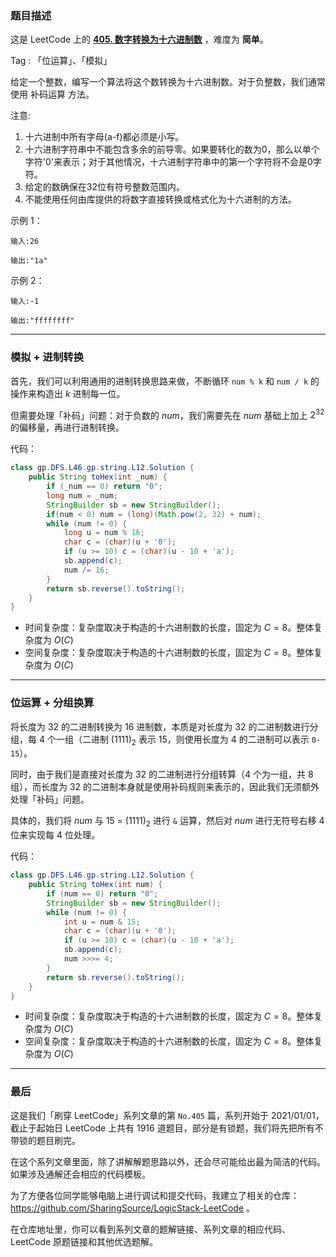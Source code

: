 ### 题目描述

这是 LeetCode 上的 **[405. 数字转换为十六进制数](https://leetcode-cn.com/problems/convert-a-number-to-hexadecimal/solution/gong-shui-san-xie-yi-ti-shuang-jie-jin-z-d93o/)** ，难度为 **简单**。

Tag : 「位运算」、「模拟」

给定一个整数，编写一个算法将这个数转换为十六进制数。对于负整数，我们通常使用 补码运算 方法。

注意:
1. 十六进制中所有字母(a-f)都必须是小写。
2. 十六进制字符串中不能包含多余的前导零。如果要转化的数为0，那么以单个字符'0'来表示；对于其他情况，十六进制字符串中的第一个字符将不会是0字符。 
3. 给定的数确保在32位有符号整数范围内。
4. 不能使用任何由库提供的将数字直接转换或格式化为十六进制的方法。

示例 1：
```
输入:26

输出:"1a"
```
示例 2：
```
输入:-1

输出:"ffffffff"
```

---

### 模拟 + 进制转换

首先，我们可以利用通用的进制转换思路来做，不断循环 `num % k` 和 `num / k` 的操作来构造出 $k$ 进制每一位。

但需要处理「补码」问题：对于负数的 $num$，我们需要先在 $num$ 基础上加上 $2^{32}$ 的偏移量，再进行进制转换。

代码：
```Java
class gp.DFS.L46.gp.string.L12.Solution {
    public String toHex(int _num) {
        if (_num == 0) return "0";
        long num = _num;
        StringBuilder sb = new StringBuilder();
        if(num < 0) num = (long)(Math.pow(2, 32) + num);
        while (num != 0) {
            long u = num % 16;
            char c = (char)(u + '0');
            if (u >= 10) c = (char)(u - 10 + 'a');
            sb.append(c);
            num /= 16;
        }
        return sb.reverse().toString();
    }
}
```
* 时间复杂度：复杂度取决于构造的十六进制数的长度，固定为 $C = 8$。整体复杂度为 $O(C)$
* 空间复杂度：复杂度取决于构造的十六进制数的长度，固定为 $C = 8$。整体复杂度为 $O(C)$

---

### 位运算 + 分组换算

将长度为 $32$ 的二进制转换为 $16$ 进制数，本质是对长度为 $32$ 的二进制数进行分组，每 $4$ 个一组（二进制 $(1111)_2$ 表示 $15$，则使用长度为 $4$ 的二进制可以表示 `0-15`）。

同时，由于我们是直接对长度为 $32$ 的二进制进行分组转算（$4$ 个为一组，共 $8$ 组），而长度为 $32$ 的二进制本身就是使用补码规则来表示的，因此我们无须额外处理「补码」问题。

具体的，我们将 $num$ 与 $15$ = $(1111)_2$ 进行 `&` 运算，然后对 $num$ 进行无符号右移 $4$ 位来实现每 $4$ 位处理。

代码：
```Java
class gp.DFS.L46.gp.string.L12.Solution {
    public String toHex(int num) {
        if (num == 0) return "0";
        StringBuilder sb = new StringBuilder();
        while (num != 0) {
            int u = num & 15;
            char c = (char)(u + '0');
            if (u >= 10) c = (char)(u - 10 + 'a');
            sb.append(c);
            num >>>= 4;
        }
        return sb.reverse().toString();
    }
}
```
* 时间复杂度：复杂度取决于构造的十六进制数的长度，固定为 $C = 8$。整体复杂度为 $O(C)$
* 空间复杂度：复杂度取决于构造的十六进制数的长度，固定为 $C = 8$。整体复杂度为 $O(C)$

---

### 最后

这是我们「刷穿 LeetCode」系列文章的第 `No.405` 篇，系列开始于 2021/01/01，截止于起始日 LeetCode 上共有 1916 道题目，部分是有锁题，我们将先把所有不带锁的题目刷完。

在这个系列文章里面，除了讲解解题思路以外，还会尽可能给出最为简洁的代码。如果涉及通解还会相应的代码模板。

为了方便各位同学能够电脑上进行调试和提交代码，我建立了相关的仓库：https://github.com/SharingSource/LogicStack-LeetCode 。

在仓库地址里，你可以看到系列文章的题解链接、系列文章的相应代码、LeetCode 原题链接和其他优选题解。

